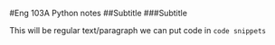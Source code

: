 #Eng 103A Python notes 
##Subtitle
###Subtitle

This will be regular text/paragraph
we can put code in `code snippets`
